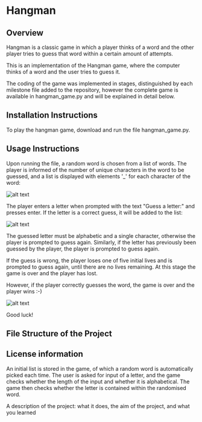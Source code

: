 # Hangman

## Overview
Hangman is a classic game in which a player thinks of a word and the other player tries to guess that word within a certain amount of attempts.

This is an implementation of the Hangman game, where the computer thinks of a word and the user tries to guess it. 

The coding of the game was implemented in stages, distinguished by each milestone file added to the repository, however the complete game is available in hangman_game.py and will be explained in detail below.

## Installation Instructions

To play the hangman game, download and run the file hangman_game.py.

## Usage Instructions

Upon running the file, a random word is chosen from a list of words. The player is informed of the number of unique characters in the word to be guessed, and a list is displayed with elements '_' for each character of the word:

![alt text](https://github.com/chloforr/hangman/assets/141561058/96be0657-2908-4f7f-9d63-05fb252d0275)

The player enters a letter when prompted with the text "Guess a letter:" and presses enter. If the letter is a correct guess, it will be added to the list:

![alt text](https://github.com/chloforr/hangman/assets/141561058/a8de3763-5b0f-495b-91d2-70d872b45c77)

The guessed letter must be alphabetic and a single character, otherwise the player is prompted to guess again. Similarly, if the letter has previously been guessed by the player, the player is prompted to guess again.

If the guess is wrong, the player loses one of five initial lives and is prompted to guess again, until there are no lives remaining. At this stage the game is over and the player has lost.

However, if the player correctly guesses the word, the game is over and the player wins :-)

![alt text](https://github.com/chloforr/hangman/assets/141561058/0fea2782-9c16-411f-b462-ec1f4d356bbe)

Good luck! 

## File Structure of the Project

## License information







An initial list is stored in the game, of which a random word is automatically picked each time. The user is asked for input of a letter, and the game checks whether the length of the input and whether it is alphabetical. The game then checks whether the letter is contained within the randomised word.


A description of the project: what it does, the aim of the project, and what you learned

